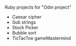 Ruby projects for "Odin project"

- Caesar cipher
- Sub strings
- Stock Picker
- Bubble sort
- TicTacToe gameMastermind
